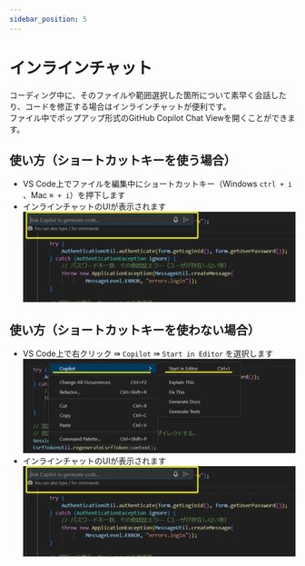```yaml
---
sidebar_position: 5
---
```


# インラインチャット

コーディング中に、そのファイルや範囲選択した箇所について素早く会話したり、コードを修正する場合はインラインチャットが便利です。<br/>
ファイル中でポップアップ形式のGitHub Copilot Chat Viewを開くことができます。

## 使い方（ショートカットキーを使う場合）

- VS Code上でファイルを編集中にショートカットキー（Windows `ctrl + i` 、Mac `⌘ + i`）を押下します
- インラインチャットのUIが表示されます
      ![インラインチャットのUI](images/inlinechat.png)

## 使い方（ショートカットキーを使わない場合）

<!-- textlint-disable prh -->
- VS Code上で右クリック ⇛ `Copilot` ⇛ `Start in Editor` を選択します
      ![インラインチャットを開く](images/open-inlinechat.png)
- インラインチャットのUIが表示されます
      ![インラインチャットのUI](images/inlinechat.png)
<!-- textlint-enable prh -->

